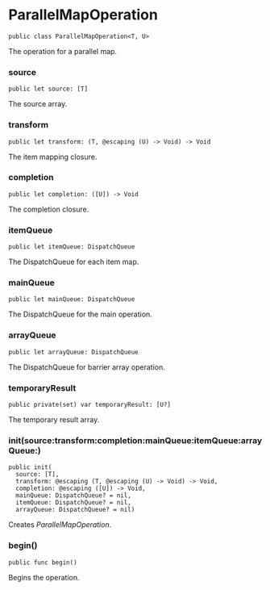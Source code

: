 # ParallelMapOperation
<pre class="highlight swift"><code><span class="kd">public</span> <span class="kd">class</span> <span class="kt">ParallelMapOperation</span><span class="o">&lt;</span><span class="kt">T</span><span class="p">,</span> <span class="kt">U</span><span class="o">&gt;</span></code></pre>

<p>The operation for a parallel map.</p>

### source
<pre class="highlight swift"><code><span class="kd">public</span> <span class="k">let</span> <span class="nv">source</span><span class="p">:</span> <span class="p">[</span><span class="kt">T</span><span class="p">]</span></code></pre>

<p>The source array.</p>

### transform
<pre class="highlight swift"><code><span class="kd">public</span> <span class="k">let</span> <span class="nv">transform</span><span class="p">:</span> <span class="p">(</span><span class="kt">T</span><span class="p">,</span> <span class="kd">@escaping</span> <span class="p">(</span><span class="kt">U</span><span class="p">)</span> <span class="o">-&gt;</span> <span class="kt">Void</span><span class="p">)</span> <span class="o">-&gt;</span> <span class="kt">Void</span></code></pre>

<p>The item mapping closure.</p>

### completion
<pre class="highlight swift"><code><span class="kd">public</span> <span class="k">let</span> <span class="nv">completion</span><span class="p">:</span> <span class="p">([</span><span class="kt">U</span><span class="p">])</span> <span class="o">-&gt;</span> <span class="kt">Void</span></code></pre>

<p>The completion closure.</p>

### itemQueue
<pre class="highlight swift"><code><span class="kd">public</span> <span class="k">let</span> <span class="nv">itemQueue</span><span class="p">:</span> <span class="kt">DispatchQueue</span></code></pre>

<p>The DispatchQueue for each item map.</p>

### mainQueue
<pre class="highlight swift"><code><span class="kd">public</span> <span class="k">let</span> <span class="nv">mainQueue</span><span class="p">:</span> <span class="kt">DispatchQueue</span></code></pre>

<p>The DispatchQueue for the main operation.</p>

### arrayQueue
<pre class="highlight swift"><code><span class="kd">public</span> <span class="k">let</span> <span class="nv">arrayQueue</span><span class="p">:</span> <span class="kt">DispatchQueue</span></code></pre>

<p>The DispatchQueue for barrier array operation.</p>

### temporaryResult
<pre class="highlight swift"><code><span class="kd">public</span> <span class="kd">private(set)</span> <span class="k">var</span> <span class="nv">temporaryResult</span><span class="p">:</span> <span class="p">[</span><span class="kt">U</span><span class="p">?]</span></code></pre>

<p>The temporary result array.</p>

### init(source:transform:completion:mainQueue:itemQueue:arrayQueue:)
<pre class="highlight swift"><code><span class="kd">public</span> <span class="nf">init</span><span class="p">(</span>
  <span class="nv">source</span><span class="p">:</span> <span class="p">[</span><span class="kt">T</span><span class="p">],</span>
  <span class="nv">transform</span><span class="p">:</span> <span class="kd">@escaping</span> <span class="p">(</span><span class="kt">T</span><span class="p">,</span> <span class="kd">@escaping</span> <span class="p">(</span><span class="kt">U</span><span class="p">)</span> <span class="o">-&gt;</span> <span class="kt">Void</span><span class="p">)</span> <span class="o">-&gt;</span> <span class="kt">Void</span><span class="p">,</span>
  <span class="nv">completion</span><span class="p">:</span> <span class="kd">@escaping</span> <span class="p">([</span><span class="kt">U</span><span class="p">])</span> <span class="o">-&gt;</span> <span class="kt">Void</span><span class="p">,</span>
  <span class="nv">mainQueue</span><span class="p">:</span> <span class="kt">DispatchQueue</span><span class="p">?</span> <span class="o">=</span> <span class="kc">nil</span><span class="p">,</span>
  <span class="nv">itemQueue</span><span class="p">:</span> <span class="kt">DispatchQueue</span><span class="p">?</span> <span class="o">=</span> <span class="kc">nil</span><span class="p">,</span>
  <span class="nv">arrayQueue</span><span class="p">:</span> <span class="kt">DispatchQueue</span><span class="p">?</span> <span class="o">=</span> <span class="kc">nil</span><span class="p">)</span></code></pre>

<p>Creates <em>ParallelMapOperation</em>.</p>

### begin()
<pre class="highlight swift"><code><span class="kd">public</span> <span class="kd">func</span> <span class="nf">begin</span><span class="p">()</span></code></pre>

<p>Begins the operation.</p>

